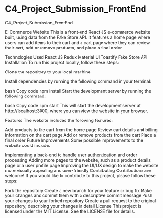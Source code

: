 # C4_Project_Submission_FrontEnd
C4_Project_Submission_FrontEnd

E-Commerce Website
This is a front-end React JS e-commerce website built, using data from the Fake Store API. It features a home page where users can add items to their cart and a cart page where they can review their cart, add or remove products, and place a final order.

Technologies Used
React JS
Redux
Material UI
Toastify
Fake Store API
Installation
To run this project locally, follow these steps:

Clone the repository to your local machine

Install dependencies by running the following command in your terminal:

bash
Copy code
npm install
Start the development server by running the following command:

bash
Copy code
npm start
This will start the development server at http://localhost:3000, where you can view the website in your browser.

Features
The website includes the following features:

Add products to the cart from the home page
Review cart details and billing information on the cart page
Add or remove products from the cart
Place a final order
Future Improvements
Some possible improvements to the website could include:

Implementing a back-end to handle user authentication and order processing
Adding more pages to the website, such as a product details page or a user profile page
Improving the UI/UX design to make the website more visually appealing and user-friendly
Contributing
Contributions are welcome! If you would like to contribute to this project, please follow these steps:

Fork the repository
Create a new branch for your feature or bug fix
Make your changes and commit them with a descriptive commit message
Push your changes to your forked repository
Create a pull request to the original repository, describing your changes in detail
License
This project is licensed under the MIT License. See the LICENSE file for details.
